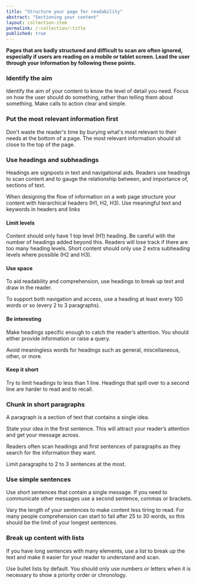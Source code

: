 ```yaml
---
title: "Structure your page for readability"
abstract: "Sectioning your content"
layout: collection-item
permalink: /:collection/:title
published: true
---
```


**Pages that are badly structured and difficult to scan are often ignored, especially if users are reading on a mobile or tablet screen. Lead the user through your information by following these points.**

### Identify the aim

Identify the aim of your content to know the level of detail you need. Focus on how the user should do something, rather than telling them about something. Make calls to action clear and simple.

### Put the most relevant information first

Don't waste the reader's time by burying what's most relevant to their needs at the bottom of a page. The most relevant information should sit close to the top of the page.

### Use headings and subheadings

Headings are signposts in text and navigational aids. Readers use headings to scan content and to gauge the relationship between, and importance of, sections of text.

When designing the flow of information on a web page structure your content with hierarchical headers (H1, H2, H3). Use meaningful text and keywords in headers and links

#### Limit levels

Content should only have 1 top level (H1) heading. Be careful with the number of headings added beyond this. Readers will lose track if there are too many heading levels. Short content should only use 2 extra subheading levels where possible (H2 and H3).

#### Use space

To aid readability and comprehension, use headings to break up text and draw in the reader.

To support both navigation and access, use a heading at least every 100 words or so (every 2 to 3 paragraphs).

#### Be interesting

Make headings specific enough to catch the reader’s attention. You should either provide information or raise a query.

Avoid meaningless words for headings such as general, miscellaneous, other, or more.

#### Keep it short

Try to limit headings to less than 1 line. Headings that spill over to a second line are harder to read and to recall.

### Chunk in short paragraphs

A paragraph is a section of text that contains a single idea.

State your idea in the first sentence. This will attract your reader’s attention and get your message across.

Readers often scan headings and first sentences of paragraphs as they search for the information they want.

Limit paragraphs to 2 to 3 sentences at the most.

### Use simple sentences

Use short sentences that contain a single message. If you need to communicate other messages use a second sentence, commas or brackets.

Vary the length of your sentences to make content less tiring to read. For many people comprehension can start to fail after 25 to 30 words, so this should be the limit of your longest sentences.

### Break up content with lists

If you have long sentences with many elements, use a list to break up the text and make it easier for your reader to understand and scan.

Use bullet lists by default. You should only use numbers or letters when it is necessary to show a priority order or chronology.
